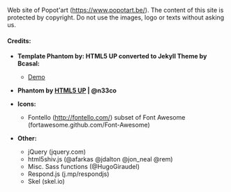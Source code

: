 Web site of Popot'art (https://www.popotart.be/).
The content of this site is protected by copyright. Do not use the images, logo or texts without asking us.



#### Credits:

* **Template Phantom by: HTML5 UP converted to Jekyll Theme by Bcasal:**
  * [Demo](http://bcasal.github.io/Phantom-Jekyll-Theme/)

* **Phantom by [HTML5 UP](http://html5up.net/) | @n33co**

* **Icons:**
  * Fontello (http://fontello.com/) subset of Font Awesome (fortawesome.github.com/Font-Awesome)

* **Other:**
  * jQuery (jquery.com)
  * html5shiv.js (@afarkas @jdalton @jon_neal @rem)
  * Misc. Sass functions (@HugoGiraudel)
  * Respond.js (j.mp/respondjs)
  * Skel (skel.io)


